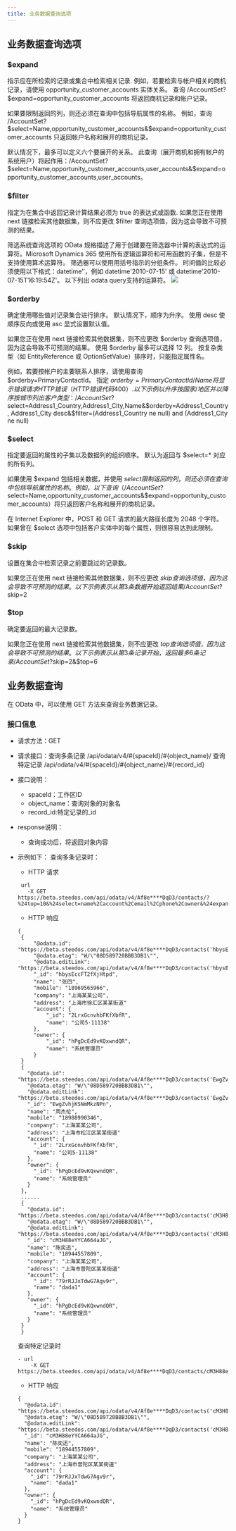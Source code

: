```yaml
---
title: 业务数据查询选项
---
```


## 业务数据查询选项
### $expand
指示应在所检索的记录或集合中检索相关记录.
例如，若要检索与帐户相关的商机记录，请使用 opportunity_customer_accounts 实体关系。 查询 /AccountSet?$expand=opportunity_customer_accounts 将返回商机记录和帐户记录。

如果要限制返回的列，则还必须在查询中包括导航属性的名称。 例如，查询 /AccountSet?$select=Name,opportunity_customer_accounts&$expand=opportunity_customer_accounts 只返回帐户名称和展开的商机记录。

默认情况下，最多可以定义六个要展开的关系。 此查询（展开商机和拥有帐户的系统用户）将起作用：/AccountSet?$select=Name,opportunity_customer_accounts,user_accounts&$expand=opportunity_customer_accounts,user_accounts。

### $filter
指定为在集合中返回记录计算结果必须为 true 的表达式或函数.
如果您正在使用 next 链接检索其他数据集，则不应更改 $filter 查询选项值，因为这会导致不可预测的结果。

筛选系统查询选项的 OData 规格描述了用于创建要在筛选器中计算的表达式的运算符。Microsoft Dynamics 365 使用所有逻辑运算符和可用函数的子集，但是不支持使用算术运算符。 筛选器可以使用用括号指示的分组条件。 时间值的比较必须使用以下格式：datetime’<time value>’，例如 datetime'2010-07-15' 或 datetime'2010-07-15T16:19:54Z'。
以下列出 odata query支持的运算符。
	![](assets/filter.png)

### $orderby
确定使用哪些值对记录集合进行排序。 默认情况下，顺序为升序。 使用 desc 使顺序反向或使用 asc 显式设置默认值。

如果您正在使用 next 链接检索其他数据集，则不应更改 $orderby 查询选项值，因为这会导致不可预测的结果。
使用 $orderby 最多可以选择 12 列。
按复杂类型（如 EntityReference 或 OptionSetValue）排序时，只能指定属性名。 


例如，若要按帐户的主要联系人排序，请使用查询 $orderby=PrimaryContactId。 指定 $orderby=PrimaryContactId/Name 将显示错误请求 HTTP 错误（HTTP 错误代码 400）.
以下示例以升序按国家/地区并以降序按城市列出客户类型：
    /AccountSet?$select=Address1_Country,Address1_City,Name&$orderby=Address1_Country,                  Address1_City desc&$filter=(Address1_Country ne null) and (Address1_City ne null)

### $select
指定要返回的属性的子集以及数据列的组织顺序。 默认为返回与 $select=* 对应的所有列。

如果使用 $expand 包括相关数据，并使用 $select 限制返回的列，则还必须在查询中包括导航属性的名称。 例如，以下查询（/AccountSet?$select=Name,opportunity_customer_accounts&$expand=opportunity_customer_accounts）将只返回客户名称和展开的商机记录。

在 Internet Explorer 中，POST 和 GET 请求的最大路径长度为 2048 个字符。 如果曾在 $select 选项中包括客户实体中的每个属性，则很容易达到此限制。

### $skip
设置在集合中检索记录之前要跳过的记录数。

如果您正在使用 next 链接检索其他数据集，则不应更改 $skip 查询选项值，因为这会导致不可预测的结果。
以下示例表示从第3条数据开始返回结果
    /AccountSet?$skip=2

### $top
确定要返回的最大记录数。

如果您正在使用 next 链接检索其他数据集，则不应更改 $top 查询选项值，因为这会导致不可预测的结果。
以下示例表示从第3条记录开始，返回最多6条记录
    /AccountSet?$skip=2&$top=6

## 业务数据查询
在 OData 中，可以使用 GET 方法来查询业务数据记录。

### 接口信息

 - 请求方法：GET

 - 请求接口：查询多条记录 /api/odata/v4/#{spaceId}/#{object_name}/
 			查询特定记录 /api/odata/v4/#{spaceId}/#{object_name}/#{record_id}

 - 接口说明：
   - spaceId：工作区ID
   - object_name：查询对象的对象名
   - record_id:特定记录的_id
 - response说明：
   - 查询成功后，将返回对象内容

 - 示例如下：
   查询多条记录时：
   - HTTP 请求

   ```
    url 
      -X GET https://beta.steedos.com/api/odata/v4/Af8e****DqD3/contacts/?%24top=10&%24select=name%2Caccount%2Cemail%2Cphone%2Cowner&%24expand=account(%24select%3Dname)%2Cowner(%24select%3Dname)&%24count=true
   ```

   - HTTP 响应

   ```
   {
    {
        "@odata.id": "https://beta.steedos.com/api/odata/v4/Af8e****DqD3/contacts('hbysEccFT2fXjHtpd')",
        "@odata.etag": "W/\"08D589720BBB3DB1\"",
        "@odata.editLink": "https://beta.steedos.com/api/odata/v4/Af8e****DqD3/contacts('hbysEccFT2fXjHtpd')",
        "_id": "hbysEccFT2fXjHtpd",
        "name": "张四",
        "mobile": "18969565966",
        "company": "上海某某公司",
        "address": "上海市徐汇区某某街道"
        "account": {
	        "_id": "2LrxGcnvhbFKfXbfR",
	        "name": "公司5·11138"
      	},
      	"owner": {
	        "_id": "hPgDcEd9vKQxwndQR",
	        "name": "系统管理员"
      	}
    }
    {
      "@odata.id": "https://beta.steedos.com/api/odata/v4/Af8e****DqD3/contacts('EwgZvhjKSNmMkzNPn')",
      "@odata.etag": "W/\"08D589720BBB3DB1\"",
      "@odata.editLink": "https://beta.steedos.com/api/odata/v4/Af8e****DqD3/contacts('EwgZvhjKSNmMkzNPn')",
      "_id": "EwgZvhjKSNmMkzNPn",
      "name": "周杰伦",
      "mobile": "18988990346",
      "company": "上海某某公司",
      "address": "上海市松江区某某街道"
      "account": {
        "_id": "2LrxGcnvhbFKfXbfR",
        "name": "公司5·11138"
      },
      "owner": {
        "_id": "hPgDcEd9vKQxwndQR",
        "name": "系统管理员"
      }
    },
    ......
    {
      "@odata.id": "https://beta.steedos.com/api/odata/v4/Af8e****DqD3/contacts('cM3H88eYYCA664aJG')",
      "@odata.etag": "W/\"08D589720BBB3DB1\"",
      "@odata.editLink": "https://beta.steedos.com/api/odata/v4/Af8e****DqD3/contacts('cM3H88eYYCA664aJG')",
      "_id": "cM3H88eYYCA664aJG",
      "name": "陈奕迅",
      "mobile": "18944557809",
      "company": "上海某某公司",
      "address": "上海市普陀区某某街道"
      "account": {
        "_id": "79rRJJxTdwG7Agv9r",
        "name": "dada1"
      },
      "owner": {
        "_id": "hPgDcEd9vKQxwndQR",
        "name": "系统管理员"
      }
    }
	}
	```
	查询特定记录时
	```
	- url
		-X GET https://beta.steedos.com/api/odata/v4/Af8e****DqD3/contacts/cM3H88eYYCA664aJG
	```
	- HTTP 响应
	```
	{
      "@odata.id": "https://beta.steedos.com/api/odata/v4/Af8e****DqD3/contacts('cM3H88eYYCA664aJG')",
      "@odata.etag": "W/\"08D589720BBB3DB1\"",
      "@odata.editLink": "https://beta.steedos.com/api/odata/v4/Af8e****DqD3/contacts('cM3H88eYYCA664aJG')",
      "_id": "cM3H88eYYCA664aJG",
      "name": "陈奕迅",
      "mobile": "18944557809",
      "company": "上海某某公司",
      "address": "上海市普陀区某某街道"
      "account": {
        "_id": "79rRJJxTdwG7Agv9r",
        "name": "dada1"
      },
      "owner": {
        "_id": "hPgDcEd9vKQxwndQR",
        "name": "系统管理员"
      }
    }
    ```